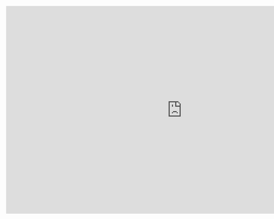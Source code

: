 <iframe src="https://docs.google.com/presentation/d/e/2PACX-1vRO77sQ0-vpoBAH-DTl9EkcrwPDFHoG3vGv1yKw7AdIiUAY8vT3Zt3C9u2qqBqy4em0XdrD1y_5IYw0/embed?start=false&loop=false&delayms=3000" frameborder="0" width="960" height="569" allowfullscreen="true" mozallowfullscreen="true" webkitallowfullscreen="true"></iframe>
